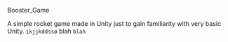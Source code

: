 Booster_Game

A simple rocket game made in Unity just to gain familiarity with very basic Unity.
`ikjjkddssø`
blah `blah`

